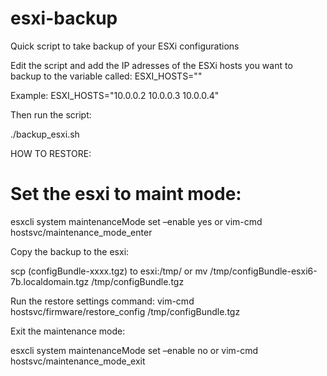 # esxi-backup
Quick script to take backup of your ESXi configurations

Edit the script and add the IP adresses of the ESXi hosts you want to backup to the variable called: 
ESXI_HOSTS=""

Example: ESXI_HOSTS="10.0.0.2 10.0.0.3 10.0.0.4"

Then run the script: 

./backup_esxi.sh

HOW TO RESTORE:

# Set the esxi to maint mode: 
esxcli system maintenanceMode set –enable yes
 or
vim-cmd hostsvc/maintenance_mode_enter

Copy the backup to the esxi: 

scp (configBundle-xxxx.tgz) to esxi:/tmp/
or
mv /tmp/configBundle-esxi6-7b.localdomain.tgz /tmp/configBundle.tgz

Run the restore settings command:
 vim-cmd hostsvc/firmware/restore_config /tmp/configBundle.tgz

Exit the maintenance mode:

esxcli system maintenanceMode set –enable no
or
vim-cmd hostsvc/maintenance_mode_exit

